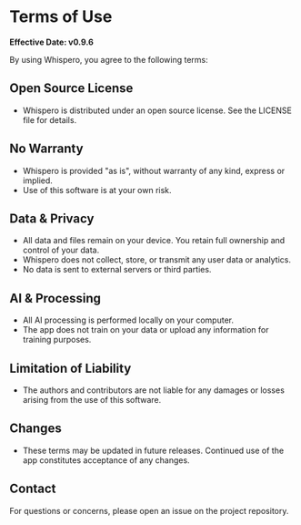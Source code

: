 # Terms of Use

**Effective Date: v0.9.6**

By using Whispero, you agree to the following terms:

## Open Source License
- Whispero is distributed under an open source license. See the LICENSE file for details.

## No Warranty
- Whispero is provided "as is", without warranty of any kind, express or implied.
- Use of this software is at your own risk.

## Data & Privacy
- All data and files remain on your device. You retain full ownership and control of your data.
- Whispero does not collect, store, or transmit any user data or analytics.
- No data is sent to external servers or third parties.

## AI & Processing
- All AI processing is performed locally on your computer.
- The app does not train on your data or upload any information for training purposes.

## Limitation of Liability
- The authors and contributors are not liable for any damages or losses arising from the use of this software.

## Changes
- These terms may be updated in future releases. Continued use of the app constitutes acceptance of any changes.

## Contact
For questions or concerns, please open an issue on the project repository. 